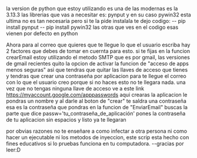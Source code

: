 la version de python que estoy utilizando es una de las modernas es  la 3.13.3
las librerias que vas a necesitar es: pynput y en su caso pywin32 esta ultima no es tan necesaria pero si te la pide instalala te dejo codigo:
-- pip install pynput 
-- pip install pywin32
las otras que ves en el codigo esas vienen por defecto en python

Ahora para al correo que quieres que te llegue lo que el usuario escriba hay 2 factores que debes de tomar en cuernta para esto.
si te fijas en la funcion crearEmail estoy utilizando el metodo SMTP que es por gmail, las versiones de gmail recientes quito la opcion de activar la funcion de "acceso de apps menos seguras"
asi que tendras que quitar las llaves de acceso que tienes y tendras que crear una contraseña por aplicacion para te llegue el correo con lo que el usuario creo porque si no haces esto no te llegara nada.
una vez que no tengas ninguna llave de acceso ve a este link https://myaccount.google.com/apppasswords aqui crearas la aplicacion le pondras un nombre y al darle al boton de "crear" te saldra una contraseña
esa es la contraseña que pondras en la funcion de "EnviarEmail" buscas la parte que dice passw='tu_contraseña_de_aplicación' pones la contraseña de tu aplicacion sin espacios y listo ya te llegaran

por obvias razones no te enseñare a como infectar a otra persona ni como hacer un ejecutable ni los metodos de inyeccion, este scrip esta hecho con fines educativos si lo pruebas funciona en tu computadora.
--gracias por leer:D
